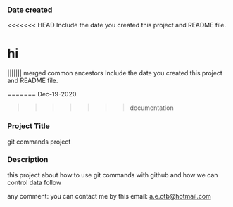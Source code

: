 ### Date created
<<<<<<< HEAD
Include the date you created this project and README file.
<h1> hi </h1>
||||||| merged common ancestors
Include the date you created this project and README file.

=======
Dec-19-2020.

>>>>>>> documentation
### Project Title
git commands project

### Description
this project about how to use git commands with github and how we can control data follow


any comment:
you can contact me by this email:
a.e.otb@hotmail.com


